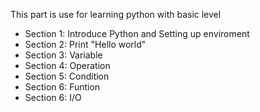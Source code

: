 This part is use for learning python with basic level
- Section 1: Introduce Python and Setting up enviroment
- Section 2: Print "Hello world"
- Section 3: Variable
- Section 4: Operation
- Section 5: Condition
- Section 6: Funtion
- Section 6: I/O
